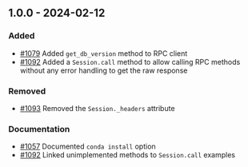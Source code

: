 ## 1.0.0 - 2024-02-12
### Added
* [#1079](https://github.com/edgarrmondragon/citric/issues/1079) Added `get_db_version` method to RPC client
* [#1092](https://github.com/edgarrmondragon/citric/issues/1092) Added a `Session.call` method to allow calling RPC methods without any error handling to get the raw response
### Removed
* [#1093](https://github.com/edgarrmondragon/citric/issues/1093) Removed the `Session._headers` attribute
### Documentation
* [#1057](https://github.com/edgarrmondragon/citric/issues/1057) Documented `conda install` option
* [#1092](https://github.com/edgarrmondragon/citric/issues/1092) Linked unimplemented methods to `Session.call` examples
